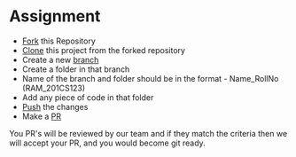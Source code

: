 # Assignment
* [Fork](https://docs.github.com/en/get-started/quickstart/fork-a-repo) this Repository
* [Clone](https://docs.github.com/en/repositories/creating-and-managing-repositories/cloning-a-repository) this project from the forked repository
* Create a new [branch](https://git-scm.com/docs/git-branch)
* Create a folder in that branch
* Name of the branch and folder should be in the format - Name_RollNo (RAM_201CS123)
* Add any piece of code in that folder
* [Push](https://docs.github.com/en/get-started/using-git/pushing-commits-to-a-remote-repository) the changes
* Make a [PR](https://docs.github.com/en/pull-requests/collaborating-with-pull-requests/proposing-changes-to-your-work-with-pull-requests/creating-a-pull-request)
  
You PR's will be reviewed by our team and if they match the criteria then we will accept your PR, and you would become git ready.
